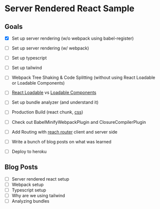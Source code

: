 # Server Rendered React Sample

## Goals

- [x] Set up server rendering (w/o webpack using babel-register)
- [ ] Set up server rendering (w/ webpack)
- [ ] Set up typescript
- [ ] Set up tailwind
- [ ] Webpack Tree Shaking & Code Splitting (without using React Loadable or Loadable Components)
- [ ] [React Loadable](https://github.com/jamiebuilds/react-loadable) vs [Loadable Components](https://github.com/smooth-code/loadable-components)
- [ ] Set up bundle analyzer (and understand it)
- [ ] Production Build (react chunk, [css](https://webpack.js.org/plugins/mini-css-extract-plugin/#minimizing-for-production))
- [ ] Check out BabelMinifyWebpackPlugin and ClosureCompilerPlugin
- [ ] Add Routing with [reach router](https://reach.tech/router) client and server side
- [ ] Write a bunch of blog posts on what was learned
- [ ] Deploy to heroku


## Blog Posts

- [ ] Server rendered react setup
- [ ] Webpack setup
- [ ] Typescript setup
- [ ] Why are we using tailwind
- [ ] Analyzing bundles
